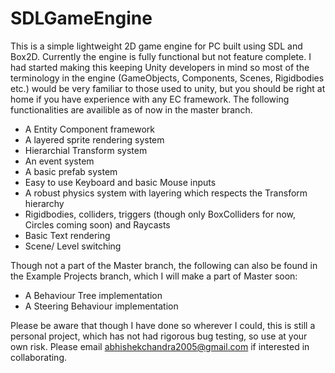 # SDLGameEngine

This is a simple lightweight 2D game engine for PC built using SDL and Box2D.
Currently the engine is fully functional but not feature complete. I had started making this keeping Unity developers in mind so most of the terminology in the engine (GameObjects, Components, Scenes, Rigidbodies etc.) would be very familiar to those used to unity, but you should be right at home if you have experience with any EC framework.
The following functionalities are availible as of now in the master branch.

- A Entity Component framework 
- A layered sprite rendering system 
- Hierarchial Transform system
- An event system
- A basic prefab system
- Easy to use Keyboard and basic Mouse inputs
- A robust physics system with layering which respects the Transform hierarchy
- Rigidbodies, colliders, triggers (though only BoxColliders for now, Circles coming soon) and Raycasts
- Basic Text rendering
- Scene/ Level switching

Though not a part of the Master branch, the following can also be found in the Example Projects branch, which I will make a part of Master soon:
- A Behaviour Tree implementation
- A Steering Behaviour implementation

Please be aware that though I have done so wherever I could, this is still a personal project, which has not had rigorous bug testing, so use at your own risk.
Please email abhishekchandra2005@gmail.com if interested in collaborating.

